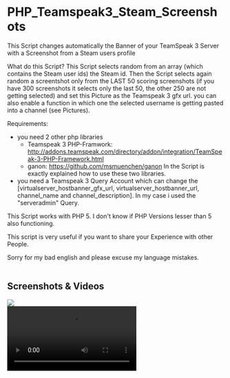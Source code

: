# PHP_Teamspeak3_Steam_Screenshots
This Script changes automatically the Banner of your TeamSpeak 3 Server with a Screenshot from a Steam users profile

What do this Script?
  This Script selects random from an array (which contains the Steam user ids) the Steam id. Then the Script selects again random a screentshot only from the LAST 50 scoring screenshots (if you have 300 screenshots it selects only the last 50, the other 250 are not getting selected) and set this Picture as the Teamspeak 3 gfx url. you can also enable a function in which one the selected username is getting pasted into a channel (see Pictures).

Requirements:
- you need 2 other php libraries
  - Teamspeak 3 PHP-Framwork: http://addons.teamspeak.com/directory/addon/integration/TeamSpeak-3-PHP-Framework.html
  - ganon: https://github.com/msmuenchen/ganon
In the Script is exactly explained how to use these two libraries.
- you need a Teamspeak 3 Query Account which can change the [virtualserver_hostbanner_gfx_url, virtualserver_hostbanner_url, channel_name and channel_description]. In my case i used the "serveradmin" Query.

This Script works with PHP 5. I don't know if PHP Versions lesser than 5 also functioning.

This script is very useful if you want to share your Experience with other People.

Sorry for my bad english and please excuse my language mistakes.
<br>
<br>
<h2>Screenshots & Videos</h2>
<img src="https://github.com/Darthbob/PHP_Teamspeak3_Steam_Screenshots/blob/master/media/screenshot_1.png">
<br>
<video src="https://github.com/Darthbob/PHP_Teamspeak3_Steam_Screenshots/blob/master/media/video.gif?raw=true">
